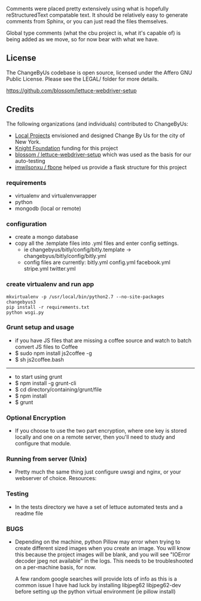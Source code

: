 Comments were placed pretty extensively using what is hopefully reStructuredText
  compatable text.  It should be relatively easy to generate comments from Sphinx,
  or you can just read the files themselves.

Global type comments (what the cbu project is, what it's capable of) is being 
 added as we move, so for now bear with what we have.


## License

The ChangeByUs codebase is open source, licensed under the Affero GNU Public License. Please see the LEGAL/ folder for more details.

https://github.com/blossom/lettuce-webdriver-setup

## Credits
The following organizations (and individuals) contributed to ChangeByUs:
* [Local Projects](http://localprojects.net) envisioned and designed Change By Us for the city of New York. 
* [Knight Foundation](http://www.knightfoundation.org/) funding for this project 
* [blossom / lettuce-webdriver-setup](https://github.com/blossom/lettuce-webdriver-setup) which was used as the basis for our auto-testing
* [imwilsonxu / fbone](https://github.com/imwilsonxu/fbone) helped us provide a flask structure for this project


### requirements
* virtualenv and virtualenvwrapper
* python
* mongodb (local or remote)


### configuration
* create a mongo database 
* copy all the .template files into .yml files and enter config settings.
  - ie changebyus/bitly/config/bitly.template -> changebyus/bitly/config/bitly.yml
  - config files are currently:
    bitly.yml    config.yml   facebook.yml stripe.yml   twitter.yml

### create virtualenv and run app
`mkvirtualenv -p /usr/local/bin/python2.7 --no-site-packages changebyus3`  
`pip install -r requirements.txt`  
`python wsgi.py`

### Grunt setup and usage
* if you have JS files that are missing a coffee source and watch to batch convert JS files to Coffee
* $ sudo npm install js2coffee -g
* $ sh js2coffee.bash

***
* to start using grunt
* $ npm install -g grunt-cli
* $ cd directory/containing/grunt/file
* $ npm install
* $ grunt



### Optional Encryption
* If you choose to use the two part encryption, where one key is stored
  locally and one on a remote server, then you'll need to study and configure
  that module.

### Running from server (Unix)
* Pretty much the same thing just configure uwsgi and nginx, or your
  webserver of choice.  Resources:

### Testing
* In the tests directory we have a set of lettuce automated tests and a readme file

### BUGS
* Depending on the machine, python Pillow may error when trying to create different
  sized images when you create an image.  You will know this because the project images
  will be blank, and you will see "IOError  decoder jpeg not available" in the logs.
  This needs to be troubleshooted on a per-machine basis, for now.

  A few random google searches will provide lots of info as this is a common issue
  I have had luck by installing libjpeg62 libjpeg62-dev before setting up the python
  virtual environment (ie pillow install)

